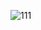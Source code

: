![111](https://github.com/XavierR007/Lab1XR/assets/126616105/c0d4e064-7cec-4922-9fae-2152e141401b)

